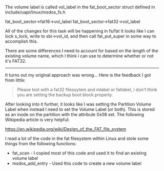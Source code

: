 The volume label is called vol_label in the fat_boot_sector struct defined in include/uapi/linux/msdos_fs.h

fat_boot_sector->fat16->vol_label
fat_boot_sector->fat32->vol_label

All of the changes for this task will be happening in fs/fat
It looks like I can lock s_lock, write to sbi->vol_id, and then call fat_put_super in some way to accomplish this.

There are some differences I need to account for based on the length of the existing volume name, which I think i can use to determine whether or not it's FAT32.

---

It turns out my original approach was wrong... Here is the feedback I got from little:

> Please test with a fat32 filessytem and mlabel or fatlabel, I don't think you are setting the backup boot block properly.

After looking into it further, it looks like I was setting the Partition Volume Label when instead I need to set the Volume Label (or both). This is stored as an inode on the partition with the attribute 0x08 set. The following Wikipedia article is very helpful:

https://en.wikipedia.org/wiki/Design_of_the_FAT_file_system

I read a lot of the code in the fat filesystem within Linux and stole some things from the following functions:

 - fat_scan - I copied most of this code and used it to find an existing volume label
 - msdos_add_entry - Used this code to create a new volume label
